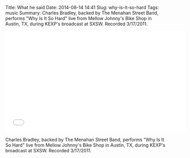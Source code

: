 Title: What he said
Date: 2014-08-14 14:41
Slug: why-is-it-so-hard
Tags: music
Summary: Charles Bradley, backed by The Menahan Street Band, performs "Why Is It So Hard" live from Mellow Johnny's Bike Shop in Austin, TX, during KEXP's broadcast at SXSW. Recorded 3/17/2011.

<div class="video-container">
  <iframe width="560" height="315" src="//www.youtube.com/embed/yBdTVmSVq14" frameborder="0" allowfullscreen></iframe>
</div>

Charles Bradley, backed by The Menahan Street Band, performs "Why Is It So Hard" live from Mellow Johnny's Bike Shop in Austin, TX, during KEXP's broadcast at SXSW. Recorded 3/17/2011.
